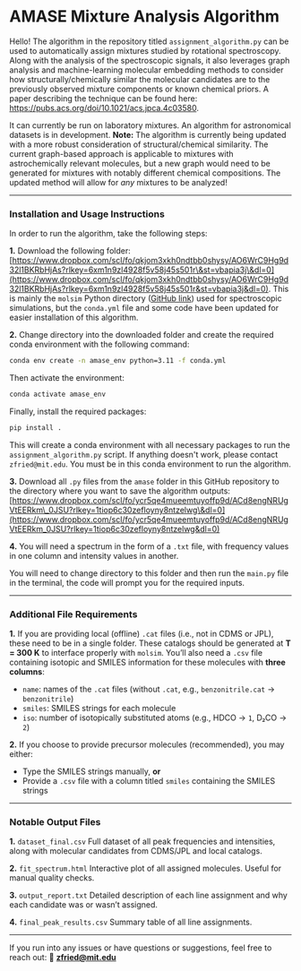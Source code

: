 # **AMASE Mixture Analysis Algorithm**

Hello! The algorithm in the repository titled `assignment_algorithm.py` can be used to automatically assign mixtures studied by rotational spectroscopy. Along with the analysis of the spectroscopic signals, it also leverages graph analysis and machine-learning molecular embedding methods to consider how structurally/chemically similar the molecular candidates are to the previously observed mixture components or known chemical priors. A paper describing the technique can be found here: https://pubs.acs.org/doi/10.1021/acs.jpca.4c03580.

It can currently be run on laboratory mixtures. An algorithm for astronomical datasets is in development.
**Note:** The algorithm is currently being updated with a more robust consideration of structural/chemical similarity. The current graph-based approach is applicable to mixtures with astrochemically relevant molecules, but a new graph would need to be generated for mixtures with notably different chemical compositions. The updated method will allow for *any* mixtures to be analyzed!

---

### **Installation and Usage Instructions**

In order to run the algorithm, take the following steps:

**1.** Download the following folder:
[https://www.dropbox.com/scl/fo/qkjom3xkh0ndtbb0shysy/AO6WrC9Hg9d32l1BKRbHjAs?rlkey=6xm1n9zl4928f5v58j45s501r\&st=vbapia3j\&dl=0](https://www.dropbox.com/scl/fo/qkjom3xkh0ndtbb0shysy/AO6WrC9Hg9d32l1BKRbHjAs?rlkey=6xm1n9zl4928f5v58j45s501r&st=vbapia3j&dl=0).
This is mainly the `molsim` Python directory ([GitHub link](https://github.com/bmcguir2/molsim)) used for spectroscopic simulations, but the `conda.yml` file and some code have been updated for easier installation of this algorithm.

**2.** Change directory into the downloaded folder and create the required conda environment with the following command:

```bash
conda env create -n amase_env python=3.11 -f conda.yml
```

Then activate the environment:

```bash
conda activate amase_env
```

Finally, install the required packages:

```bash
pip install .
```

This will create a conda environment with all necessary packages to run the `assignment_algorithm.py` script. If anything doesn't work, please contact `zfried@mit.edu`. You must be in this conda environment to run the algorithm.

**3.** Download all `.py` files from the `amase` folder in this GitHub repository to the directory where you want to save the algorithm outputs:
[https://www.dropbox.com/scl/fo/ycr5qe4mueemtuyoffp9d/ACd8engNRUgVtEERkm\_0JSU?rlkey=1tiop6c30zefloyny8ntzelwg\&dl=0](https://www.dropbox.com/scl/fo/ycr5qe4mueemtuyoffp9d/ACd8engNRUgVtEERkm_0JSU?rlkey=1tiop6c30zefloyny8ntzelwg&dl=0)

**4.** You will need a spectrum in the form of a `.txt` file, with frequency values in one column and intensity values in another.

You will need to change directory to this folder and then run the `main.py` file in the terminal, the code will prompt you for the required inputs.

---

### **Additional File Requirements**

**1.** If you are providing local (offline) `.cat` files (i.e., not in CDMS or JPL), these need to be in a single folder. These catalogs should be generated at **T = 300 K** to interface properly with `molsim`. You’ll also need a `.csv` file containing isotopic and SMILES information for these molecules with **three columns**:

* `name`: names of the `.cat` files (without `.cat`, e.g., `benzonitrile.cat` → `benzonitrile`)
* `smiles`: SMILES strings for each molecule
* `iso`: number of isotopically substituted atoms (e.g., HDCO → `1`, D₂CO → `2`)

**2.** If you choose to provide precursor molecules (recommended), you may either:

* Type the SMILES strings manually, **or**
* Provide a `.csv` file with a column titled `smiles` containing the SMILES strings

---

### **Notable Output Files**

**1.** `dataset_final.csv`
Full dataset of all peak frequencies and intensities, along with molecular candidates from CDMS/JPL and local catalogs.

**2.** `fit_spectrum.html`
Interactive plot of all assigned molecules. Useful for manual quality checks.

**3.** `output_report.txt`
Detailed description of each line assignment and why each candidate was or wasn’t assigned.

**4.** `final_peak_results.csv`
Summary table of all line assignments.



---

If you run into any issues or have questions or suggestions, feel free to reach out:
📧 **[zfried@mit.edu](mailto:zfried@mit.edu)**
